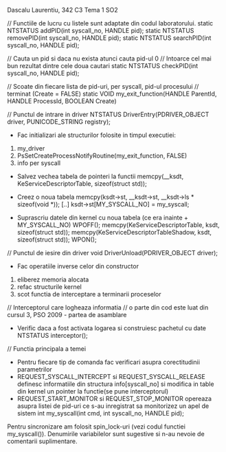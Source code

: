 Dascalu Laurentiu, 342 C3
Tema 1 SO2

// Functiile de lucru cu listele sunt adaptate din codul laboratorului.
static NTSTATUS addPID(int syscall_no, HANDLE pid);
static NTSTATUS removePID(int syscall_no, HANDLE pid);
static NTSTATUS searchPID(int syscall_no, HANDLE pid);

// Cauta un pid si daca nu exista atunci cauta pid-ul 0
// Intoarce cel mai bun rezultat dintre cele doua cautari
static NTSTATUS checkPID(int syscall_no, HANDLE pid);

// Scoate din fiecare lista de pid-uri, per syscall, pid-ul procesului
// terminat (Create = FALSE)
static VOID my_exit_function(HANDLE ParentId, HANDLE ProcessId, BOOLEAN Create)

// Punctul de intrare in driver
NTSTATUS DriverEntry(PDRIVER_OBJECT driver, PUNICODE_STRING registry);
- Fac initializari ale structurilor folosite in timpul executiei:
 1. my_driver
 2. PsSetCreateProcessNotifyRoutine(my_exit_function, FALSE)
 3. info per syscall

- Salvez vechea tabela de pointeri la functii
 memcpy(__ksdt, KeServiceDescriptorTable, sizeof(struct std));

- Creez o noua tabela
memcpy(ksdt->st, __ksdt->st, __ksdt->ls * sizeof(void *));
[..]
ksdt->st[MY_SYSCALL_NO] = my_syscall;

- Suprascriu datele din kernel cu noua tabela (ce era inainte + MY_SYSCALL_NO)
WPOFF();
memcpy(KeServiceDescriptorTable, ksdt, sizeof(struct std));
memcpy(KeServiceDescriptorTableShadow, ksdt, sizeof(struct std));
WPON();

// Punctul de iesire din driver
void DriverUnload(PDRIVER_OBJECT driver);
- Fac operatiile inverse celor din constructor
 1. eliberez memoria alocata
 2. refac structurile kernel
 3. scot functia de interceptare a terminarii proceselor

// Interceptorul care logheaza informatia
// o parte din cod este luat din cursul 3, PSO 2009 - partea de asamblare
- Verific daca a fost activata logarea si construiesc pachetul cu date
NTSTATUS interceptor();

// Functia principala a temei
- Pentru fiecare tip de comanda fac verificari asupra corectitudinii
parametrilor
- REQUEST_SYSCALL_INTERCEPT si REQUEST_SYSCALL_RELEASE definesc informatiile
din structura info[syscall_no] si modifica in table din kernel un pointer
la functie(se pune interceptorul)
- REQUEST_START_MONITOR si REQUEST_STOP_MONITOR opereaza asupra listei de
pid-uri ce s-au inregistrat sa monitorizez un apel de sistem
int my_syscall(int cmd, int syscall_no, HANDLE pid);

Pentru sincronizare am folosit spin_lock-uri (vezi codul functiei my_syscall()).
Denumirile variabilelor sunt sugestive si n-au nevoie de comentarii suplimentare.